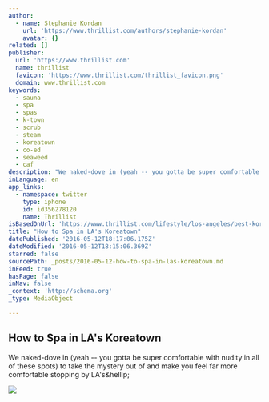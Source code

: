 ```yaml
---
author:
  - name: Stephanie Kordan
    url: 'https://www.thrillist.com/authors/stephanie-kordan'
    avatar: {}
related: []
publisher:
  url: 'https://www.thrillist.com'
  name: thrillist
  favicon: 'https://www.thrillist.com/thrillist_favicon.png'
  domain: www.thrillist.com
keywords:
  - sauna
  - spa
  - spas
  - k-town
  - scrub
  - steam
  - koreatown
  - co-ed
  - seaweed
  - caf
description: "We naked-dove in (yeah -- you gotta be super comfortable with nudity in all of these spots) to take the mystery out of and make you feel far more comfortable stopping by LA's&hellip;"
inLanguage: en
app_links:
  - namespace: twitter
    type: iphone
    id: id356278120
    name: Thrillist
isBasedOnUrl: 'https://www.thrillist.com/lifestyle/los-angeles/best-korean-spas-los-angeles'
title: "How to Spa in LA's Koreatown"
datePublished: '2016-05-12T18:17:06.175Z'
dateModified: '2016-05-12T18:15:06.369Z'
starred: false
sourcePath: _posts/2016-05-12-how-to-spa-in-las-koreatown.md
inFeed: true
hasPage: false
inNav: false
_context: 'http://schema.org'
_type: MediaObject

---
```

<article style=""><h1>How to Spa in LA's Koreatown</h1><p>We naked-dove in (yeah -- you gotta be super comfortable with nudity in all of these spots) to take the mystery out of and make you feel far more comfortable stopping by LA's&amp;hellip;</p><img src="https://assets3.thrillist.com/v1/image/1703882/size/tmg-facebook_social.jpg" /></article>